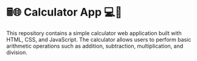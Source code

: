 # 🖩🌐 Calculator App 💻🧮

This repository contains a simple calculator web application built with HTML, CSS, and JavaScript.
The calculator allows users to perform basic arithmetic operations such as addition, subtraction, multiplication, and division.
